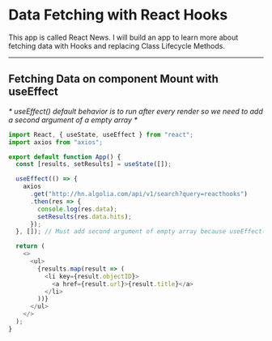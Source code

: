 # Data Fetching with React Hooks

This app is called React News. I will build an app to learn more about fetching data with Hooks and replacing Class Lifecycle Methods.

---

## Fetching Data on component Mount with useEffect

_* useEffect() default behavior is to run after every render so we need to add a second argument of a empty array *_

```javascript
import React, { useState, useEffect } from "react";
import axios from "axios";

export default function App() {
  const [results, setResults] = useState([]);

  useEffect(() => {
    axios
      .get("http://hn.algolia.com/api/v1/search?query=reacthooks")
      .then(res => {
        console.log(res.data);
        setResults(res.data.hits);
      });
  }, []); // Must add second argument of empty array because useEffect() default behavior.

  return (
    <>
      <ul>
        {results.map(result => (
          <li key={result.objectID}>
            <a href={result.url}>{result.title}</a>
          </li>
        ))}
      </ul>
    </>
  );
}
```
